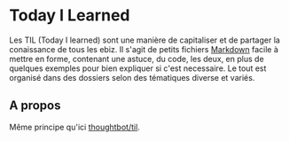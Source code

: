 # Today I Learned

Les  TIL (Today I learned) sont une manière de capitaliser et de partager la conaissance de tous les ebiz. Il s'agit de petits fichiers [Markdown](https://guides.github.com/features/mastering-markdown/) facile à mettre en forme, contenant une astuce, du code, les deux, en plus de quelques exemples pour bien expliquer si c'est necessaire. Le tout est organisé dans des dossiers selon des tématiques diverse et variés. 

## A propos 
Même principe qu'ici [thoughtbot/til](https://github.com/thoughtbot/til).
